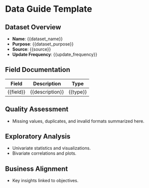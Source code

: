 # Data Guide Template

## Dataset Overview
- **Name**: {{dataset_name}}
- **Purpose**: {{dataset_purpose}}
- **Source**: {{source}}
- **Update Frequency**: {{update_frequency}}

## Field Documentation
| Field | Description | Type |
|-------|-------------|------|
| {{field}} | {{description}} | {{type}} |

## Quality Assessment
- Missing values, duplicates, and invalid formats summarized here.

## Exploratory Analysis
- Univariate statistics and visualizations.
- Bivariate correlations and plots.

## Business Alignment
- Key insights linked to objectives.

